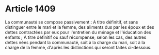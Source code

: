 # Article 1409

La communauté se compose passivement :   A titre définitif, et sans distinguer entre le mari et la femme, des aliments dus par les époux et des dettes contractées par eux pour l'entretien du ménage et l'éducation des enfants ;   A titre définitif ou sauf récompense, selon les cas, des autres dettes nées pendant la communauté, soit à la charge du mari, soit à la charge de la femme, d'après les distinctions qui seront faites ci-dessous.